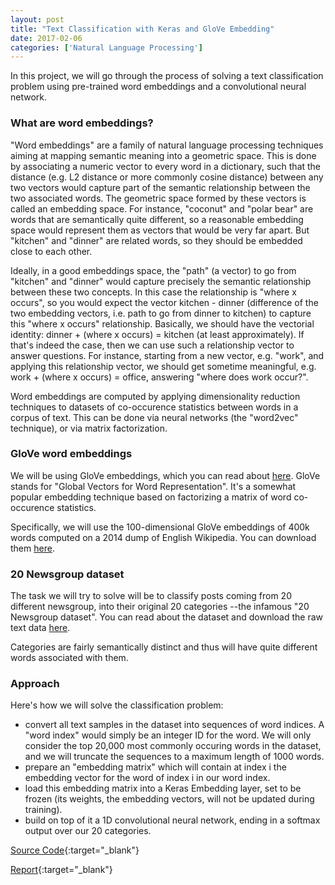 ```yaml
---
layout: post
title: "Text Classification with Keras and GloVe Embedding"
date: 2017-02-06
categories: ['Natural Language Processing']
---
```


In this project, we will go through the process of solving a text classification problem using pre-trained word embeddings and a convolutional neural network.

### What are word embeddings?

"Word embeddings" are a family of natural language processing techniques aiming at mapping semantic meaning into a geometric space. This is done by associating a numeric vector to every word in a dictionary, such that the distance (e.g. L2 distance or more commonly cosine distance) between any two vectors would capture part of the semantic relationship between the two associated words. The geometric space formed by these vectors is called an embedding space.
For instance, "coconut" and "polar bear" are words that are semantically quite different, so a reasonable embedding space would represent them as vectors that would be very far apart. But "kitchen" and "dinner" are related words, so they should be embedded close to each other.

Ideally, in a good embeddings space, the "path" (a vector) to go from "kitchen" and "dinner" would capture precisely the semantic relationship between these two concepts. In this case the relationship is "where x occurs", so you would expect the vector kitchen - dinner (difference of the two embedding vectors, i.e. path to go from dinner to kitchen) to capture this "where x occurs" relationship. Basically, we should have the vectorial identity: dinner + (where x occurs) = kitchen (at least approximately). If that's indeed the case, then we can use such a relationship vector to answer questions. For instance, starting from a new vector, e.g. "work", and applying this relationship vector, we should get sometime meaningful, e.g. work + (where x occurs) = office, answering "where does work occur?".

Word embeddings are computed by applying dimensionality reduction techniques to datasets of co-occurence statistics between words in a corpus of text. This can be done via neural networks (the "word2vec" technique), or via matrix factorization.

### GloVe word embeddings

We will be using GloVe embeddings, which you can read about [here](http://nlp.stanford.edu/projects/glove/). GloVe stands for "Global Vectors for Word Representation". It's a somewhat popular embedding technique based on factorizing a matrix of word co-occurence statistics.

Specifically, we will use the 100-dimensional GloVe embeddings of 400k words computed on a 2014 dump of English Wikipedia. You can download them [here](http://nlp.stanford.edu/data/glove.6B.zip).

### 20 Newsgroup dataset

The task we will try to solve will be to classify posts coming from 20 different newsgroup, into their original 20 categories --the infamous "20 Newsgroup dataset". You can read about the dataset and download the raw text data [here](http://www.cs.cmu.edu/afs/cs.cmu.edu/project/theo-20/www/data/news20.html).

Categories are fairly semantically distinct and thus will have quite different words associated with them.

### Approach

Here's how we will solve the classification problem:

- convert all text samples in the dataset into sequences of word indices. A "word index" would simply be an integer ID for the word. We will only consider the top 20,000 most commonly occuring words in the dataset, and we will truncate the sequences to a maximum length of 1000 words.
- prepare an "embedding matrix" which will contain at index i the embedding vector for the word of index i in our word index.
- load this embedding matrix into a Keras Embedding layer, set to be frozen (its weights, the embedding vectors, will not be updated during training).
- build on top of it a 1D convolutional neural network, ending in a softmax output over our 20 categories.

[Source Code](https://github.com/srikanthpagadala/neural-network-projects/tree/master/Text%20Classification%20with%20Keras%20and%20GloVe%20Embedding){:target="_blank"}

[Report](http://htmlpreview.github.io/?https://github.com/srikanthpagadala/neural-network-projects/blob/master/Text%20Classification%20with%20Keras%20and%20GloVe%20Embedding/report.html){:target="_blank"}
